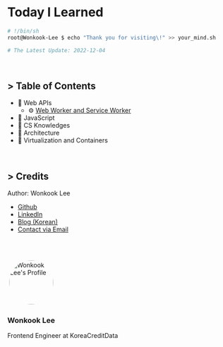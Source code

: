 # Today I Learned

```bash
# !/bin/sh
root@Wonkook-Lee $ echo "Thank you for visiting\!" >> your_mind.sh

# The Latest Update: 2022-12-04
```

<br />

## > Table of Contents
- 📂 Web APIs
  - ⚙️ [Web Worker and Service Worker](categories/web-apis/web-worker-and-service-worker.md)
- 📂 JavaScript
- 📂 CS Knowledges
- 📂 Architecture
- 📂 Virtualization and Containers


<br />

## > Credits
Author: Wonkook Lee

- [Github](https://github.com/wonkooklee)
- [LinkedIn](https://www.linkedin.com/in/wonkook/)
- [Blog (Korean)](https://velog.io/@oneook)
- [Contact via Email](const.wonkook@gmail.com)

<br /><br />


![]()
<img src="https://velog.velcdn.com/images/oneook/profile/6435ac79-fe70-444e-8d7c-1698b6055516/Untitled-3.jpg" width="100" alt="Wonkook Lee's Profile" style="border-radius:50%;" />

### Wonkook Lee
Frontend Engineer at KoreaCreditData

<br />
